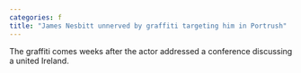 ```yaml
---
categories: f
title: "James Nesbitt unnerved by graffiti targeting him in Portrush"
---
```

The graffiti comes weeks after the actor addressed a conference discussing a united Ireland.